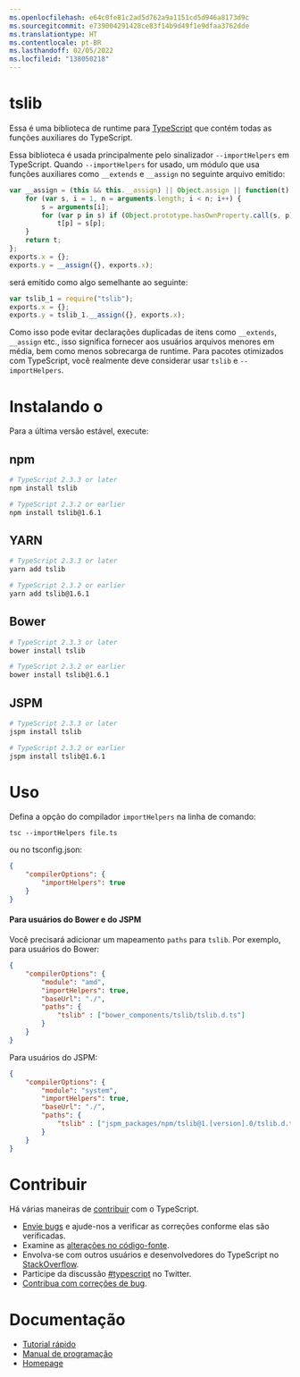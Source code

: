 ```yaml
---
ms.openlocfilehash: e64c0fe81c2ad5d762a9a1151cd5d946a8173d9c
ms.sourcegitcommit: e739004291428ce83f14b9d49f1e9dfaa3762dde
ms.translationtype: HT
ms.contentlocale: pt-BR
ms.lasthandoff: 02/05/2022
ms.locfileid: "138050218"
---
```

# <a name="tslib"></a>tslib

Essa é uma biblioteca de runtime para [TypeScript](http://www.typescriptlang.org/) que contém todas as funções auxiliares do TypeScript.

Essa biblioteca é usada principalmente pelo sinalizador `--importHelpers` em TypeScript.
Quando `--importHelpers` for usado, um módulo que usa funções auxiliares como `__extends` e `__assign` no seguinte arquivo emitido:

```ts
var __assign = (this && this.__assign) || Object.assign || function(t) {
    for (var s, i = 1, n = arguments.length; i < n; i++) {
        s = arguments[i];
        for (var p in s) if (Object.prototype.hasOwnProperty.call(s, p))
            t[p] = s[p];
    }
    return t;
};
exports.x = {};
exports.y = __assign({}, exports.x);

```

será emitido como algo semelhante ao seguinte:

```ts
var tslib_1 = require("tslib");
exports.x = {};
exports.y = tslib_1.__assign({}, exports.x);
```

Como isso pode evitar declarações duplicadas de itens como `__extends`, `__assign` etc., isso significa fornecer aos usuários arquivos menores em média, bem como menos sobrecarga de runtime.
Para pacotes otimizados com TypeScript, você realmente deve considerar usar `tslib` e `--importHelpers`.

# <a name="installing"></a>Instalando o

Para a última versão estável, execute:

## <a name="npm"></a>npm

```sh
# TypeScript 2.3.3 or later
npm install tslib

# TypeScript 2.3.2 or earlier
npm install tslib@1.6.1
```

## <a name="yarn"></a>YARN

```sh
# TypeScript 2.3.3 or later
yarn add tslib

# TypeScript 2.3.2 or earlier
yarn add tslib@1.6.1
```

## <a name="bower"></a>Bower

```sh
# TypeScript 2.3.3 or later
bower install tslib

# TypeScript 2.3.2 or earlier
bower install tslib@1.6.1
```

## <a name="jspm"></a>JSPM

```sh
# TypeScript 2.3.3 or later
jspm install tslib

# TypeScript 2.3.2 or earlier
jspm install tslib@1.6.1
```

# <a name="usage"></a>Uso

Defina a opção do compilador `importHelpers` na linha de comando:

```
tsc --importHelpers file.ts
```

ou no tsconfig.json:

```json
{
    "compilerOptions": {
        "importHelpers": true
    }
}
```

#### <a name="for-bower-and-jspm-users"></a>Para usuários do Bower e do JSPM

Você precisará adicionar um mapeamento `paths` para `tslib`. Por exemplo, para usuários do Bower:

```json
{
    "compilerOptions": {
        "module": "amd",
        "importHelpers": true,
        "baseUrl": "./",
        "paths": {
            "tslib" : ["bower_components/tslib/tslib.d.ts"]
        }
    }
}
```

Para usuários do JSPM:

```json
{
    "compilerOptions": {
        "module": "system",
        "importHelpers": true,
        "baseUrl": "./",
        "paths": {
            "tslib" : ["jspm_packages/npm/tslib@1.[version].0/tslib.d.ts"]
        }
    }
}
```


# <a name="contribute"></a>Contribuir

Há várias maneiras de [contribuir](https://github.com/Microsoft/TypeScript/blob/master/CONTRIBUTING.md) com o TypeScript.

* [Envie bugs](https://github.com/Microsoft/TypeScript/issues) e ajude-nos a verificar as correções conforme elas são verificadas.
* Examine as [alterações no código-fonte](https://github.com/Microsoft/TypeScript/pulls).
* Envolva-se com outros usuários e desenvolvedores do TypeScript no [StackOverflow](http://stackoverflow.com/questions/tagged/typescript).
* Participe da discussão [#typescript](http://twitter.com/#!/search/realtime/%23typescript) no Twitter.
* [Contribua com correções de bug](https://github.com/Microsoft/TypeScript/blob/master/CONTRIBUTING.md).

# <a name="documentation"></a>Documentação

* [Tutorial rápido](http://www.typescriptlang.org/Tutorial)
* [Manual de programação](http://www.typescriptlang.org/Handbook)
* [Homepage](http://www.typescriptlang.org/)
